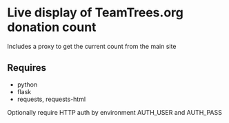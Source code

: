 # Live display of TeamTrees.org donation count

Includes a proxy to get the current count from the main site

## Requires
- python
- flask
- requests, requests-html

Optionally require HTTP auth by environment AUTH_USER and AUTH_PASS